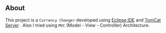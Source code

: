 ## About
This project is a `Currency Changer` developed using [Eclipse IDE](https://www.eclipse.org/downloads/packages/release/2022-09/r)
and [TomCat Server](https://tomcat.apache.org/download-10.cgi) . Also I tried using `MVC` (Model - View - Controller)
Architecture.
